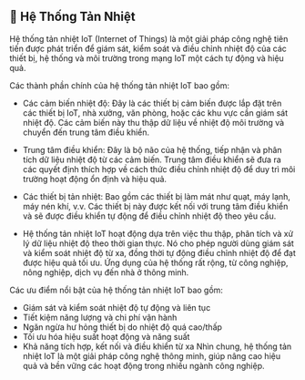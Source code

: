 ## 📌 Hệ Thống Tản Nhiệt

Hệ thống tản nhiệt IoT (Internet of Things) là một giải pháp công nghệ tiên tiến được phát triển để giám sát, kiểm soát và điều chỉnh nhiệt độ của các thiết bị, hệ thống và môi trường trong mạng IoT một cách tự động và hiệu quả.

Các thành phần chính của hệ thống tản nhiệt IoT bao gồm:

- Các cảm biến nhiệt độ: Đây là các thiết bị cảm biến được lắp đặt trên các thiết bị IoT, nhà xưởng, văn phòng, hoặc các khu vực cần giám sát nhiệt độ. Các cảm biến này thu thập dữ liệu về nhiệt độ môi trường và chuyển đến trung tâm điều khiển.

- Trung tâm điều khiển: Đây là bộ não của hệ thống, tiếp nhận và phân tích dữ liệu nhiệt độ từ các cảm biến. Trung tâm điều khiển sẽ đưa ra các quyết định thích hợp về cách thức điều chỉnh nhiệt độ để duy trì môi trường hoạt động ổn định và hiệu quả.

- Các thiết bị tản nhiệt: Bao gồm các thiết bị làm mát như quạt, máy lạnh, máy nén khí, v.v. Các thiết bị này được kết nối với trung tâm điều khiển và sẽ được điều khiển tự động để điều chỉnh nhiệt độ theo yêu cầu.

- Hệ thống tản nhiệt IoT hoạt động dựa trên việc thu thập, phân tích và xử lý dữ liệu nhiệt độ theo thời gian thực. Nó cho phép người dùng giám sát và kiểm soát nhiệt độ từ xa, đồng thời tự động điều chỉnh nhiệt độ để đạt được hiệu quả tối ưu. Ứng dụng của hệ thống rất rộng, từ công nghiệp, nông nghiệp, dịch vụ đến nhà ở thông minh.

Các ưu điểm nổi bật của hệ thống tản nhiệt IoT bao gồm:

- Giám sát và kiểm soát nhiệt độ tự động và liên tục
- Tiết kiệm năng lượng và chi phí vận hành
- Ngăn ngừa hư hỏng thiết bị do nhiệt độ quá cao/thấp
- Tối ưu hóa hiệu suất hoạt động và năng suất
- Khả năng tích hợp, kết nối và điều khiển từ xa
Nhìn chung, hệ thống tản nhiệt IoT là một giải pháp công nghệ thông minh, giúp nâng cao hiệu quả và bền vững các hoạt động trong nhiều ngành công nghiệp.